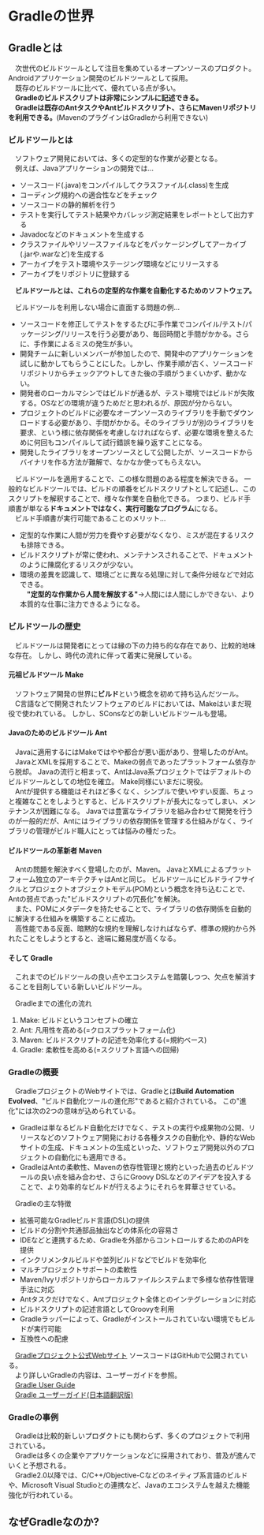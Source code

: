 # Gradleの世界
## Gradleとは
　次世代のビルドツールとして注目を集めているオープンソースのプロダクト。Androidアプリケーション開発のビルドツールとして採用。  
　既存のビルドツールに比べて、優れている点が多い。  
　**Gradleのビルドスクリプトは非常にシンプルに記述できる。**  
　**Gradleは既存のAntタスクやAntビルドスクリプト、さらにMavenリポジトリを利用できる。**(MavenのプラグインはGradleから利用できない)  

### ビルドツールとは
　ソフトウェア開発においては、多くの定型的な作業が必要となる。  
　例えば、Javaアプリケーションの開発では...
- ソースコード(.java)をコンパイルしてクラスファイル(.class)を生成
- コーディング規約への適合性などをチェック
- ソースコードの静的解析を行う
- テストを実行してテスト結果やカバレッジ測定結果をレポートとして出力する
- Javadocなどのドキュメントを生成する
- クラスファイルやリソースファイルなどをパッケージングしてアーカイブ(.jarや.warなど)を生成する
- アーカイブをテスト環境やステージング環境などにリリースする
- アーカイブをリポジトリに登録する

　**ビルドツールとは、これらの定型的な作業を自動化するためのソフトウェア。**    

　ビルドツールを利用しない場合に直面する問題の例...
- ソースコードを修正してテストをするたびに手作業でコンパイル/テスト/パッケージング/リリースを行う必要があり、毎回時間と手間がかかる。さらに、手作業によるミスの発生が多い。
- 開発チームに新しいメンバーが参加したので、開発中のアプリケーションを試しに動かしてもらうことにした。しかし、作業手順が古く、ソースコードリポジトリからチェックアウトしてきた後の手順がうまくいかず、動かない。
- 開発者のローカルマシンではビルドが通るが、テスト環境ではビルドが失敗する。OSなどの環境が違うためだと思われるが、原因が分からない。
- プロジェクトのビルドに必要なオープンソースのライブラリを手動でダウンロードする必要があり、手間がかかる。そのライブラリが別のライブラリを要求、という様に依存関係を考慮しなければならず、必要な環境を整えるために何回もコンパイルして試行錯誤を繰り返すことになる。
- 開発したライブラリをオープンソースとして公開したが、ソースコードからバイナリを作る方法が難解で、なかなか使ってもらえない。  

　ビルドツールを適用することで、この様な問題のある程度を解決できる。
一般的なビルドツールでは、ビルドの順番をビルドスクリプトとして記述し、このスクリプトを解釈することで、様々な作業を自動化できる。
つまり、ビルド手順書が単なる**ドキュメントではなく、実行可能なプログラム**になる。  
　ビルド手順書が実行可能であることのメリット...
- 定型的な作業に人間が労力を費やす必要がなくなり、ミスが混在するリスクも排除できる。
- ビルドスクリプトが常に使われ、メンテナンスされることで、ドキュメントのように陳腐化するリスクが少ない。
- 環境の差異を認識して、環境ごとに異なる処理に対して条件分岐などで対応できる。  
　**"定型的な作業から人間を解放する"**→人間には人間にしかできない、より本質的な仕事に注力できるようになる。    

### ビルドツールの歴史
　ビルドツールは開発者にとっては縁の下の力持ち的な存在であり、比較的地味な存在。
しかし、時代の流れに伴って着実に発展している。

#### 元祖ビルドツール Make
　ソフトウェア開発の世界に**ビルド**という概念を初めて持ち込んだツール。  
　C言語などで開発されたソフトウェアのビルドにおいては、Makeはいまだ現役で使われている。
しかし、SConsなどの新しいビルドツールも登場。

#### Javaのためのビルドツール Ant
　Javaに適用するにはMakeではやや都合が悪い面があり、登場したのがAnt。  
　JavaとXMLを採用することで、Makeの弱点であったプラットフォーム依存から脱却。
Javaの流行と相まって、AntはJava系プロジェクトではデフォルトのビルドツールとしての地位を確立。
Make同様にいまだに現役。  
　Antが提供する機能はそれほど多くなく、シンプルで使いやすい反面、ちょっと複雑なことをしようとすると、ビルドスクリプトが長大になってしまい、メンテナンスが困難になる。
Javaでは豊富なライブラリを組み合わせて開発を行うのが一般的だが、Antにはライブラリの依存関係を管理する仕組みがなく、ライブラリの管理がビルド職人にとっては悩みの種だった。

#### ビルドツールの革新者 Maven
　Antの問題を解決すべく登場したのが、Maven。
JavaとXMLによるプラットフォーム独立のアーキテクチャはAntと同じ。
ビルドツールにビルドライフサイクルとプロジェクトオブジェクトモデル(POM)という概念を持ち込むことで、Antの弱点であった"ビルドスクリプトの冗長化"を解決。  
　また、POMにメタデータを持たせることで、ライブラリの依存関係を自動的に解決する仕組みを構築することに成功。  
　高性能である反面、暗黙的な規約を理解しなければならず、標準の規約から外れたことをしようとすると、途端に難易度が高くなる。

#### そして Gradle
　これまでのビルドツールの良い点やエコシステムを踏襲しつつ、欠点を解消することを目剤している新しいビルドツール。    

　Gradleまでの進化の流れ
1. Make: ビルドというコンセプトの確立
2. Ant: 凡用性を高める(=クロスプラットフォーム化)
3. Maven: ビルドスクリプトの記述を効率化する(=規約ベース)
4. Gradle: 柔軟性を高める(=スクリプト言語への回帰)

### Gradleの概要
　GradleプロジェクトのWebサイトでは、Gradleとは**Build Automation Evolved**、"ビルド自動化ツールの進化形"であると紹介されている。
この"進化"には次の2つの意味が込められている。
- Gradleは単なるビルド自動化だけでなく、テストの実行や成果物の公開、リリースなどのソフトウェア開発における各種タスクの自動化や、静的なWebサイトの生成、ドキュメントの生成といった、ソフトウェア開発以外のプロジェクトの自動化にも適用できる。
- GradleはAntの柔軟性、Mavenの依存性管理と規約といった過去のビルドツールの良い点を組み合わせ、さらにGroovy DSLなどのアイデアを投入することで、より効率的なビルドが行えるようにそれらを昇華させている。    

　Gradleの主な特徴
- 拡張可能なGradleビルド言語(DSL)の提供
- ビルドの分割や共通部品抽出などの体系化の容易さ
- IDEなどと連携するため、Gradleを外部からコントロールするためのAPIを提供
- インクリメンタルビルドや並列ビルドなどでビルドを効率化
- マルチプロジェクトサポートの柔軟性
- Maven/Ivyリポジトリからローカルファイルシステムまで多様な依存性管理手法に対応
- Antタスクだけでなく、Antプロジェクト全体とのインテグレーションに対応
- ビルドスクリプトの記述言語としてGroovyを利用
- Gradleラッパーによって、Gradleがインストールされていない環境でもビルドが実行可能
- 互換性への配慮    

　[Gradleプロジェクト公式Webサイト](http://www.gradle.org/)
ソースコードはGitHubで公開されている。  
　より詳しいGradleの内容は、ユーザーガイドを参照。  
　[Gradle User Guide](http://www.gradle.org/documentation/)  
　[Gradle ユーザーガイド(日本語翻訳版)](http://gradle.monochromeroad.com/docs/)

### Gradleの事例
　Gradleは比較的新しいプロダクトにも関わらず、多くのプロジェクトで利用されている。  
　Gradleは多くの企業やアプリケーションなどに採用されており、普及が進んでいくと予想される。  
　Gradle2.0以降では、C/C++/Objective-Cなどのネイティブ系言語のビルドや、Microsoft Visual Studioとの連携など、Javaのエコシステムを越えた機能強化が行われている。

## なぜGradleなのか?

